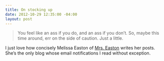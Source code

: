 ```yaml
---
title: On stocking up
date: 2012-10-29 12:35:00 -04:00
layout: post
---
```


>You feel like an ass if you do, and an ass if you don&rsquo;t. So, maybe this time around, err on the side of caution. Just a little.

I just love how concisely Melissa Easton of [Mrs. Easton](http://melissaeastondesign.com) writes her posts. She&rsquo;s the only blog whose email notifications I read without exception. 
